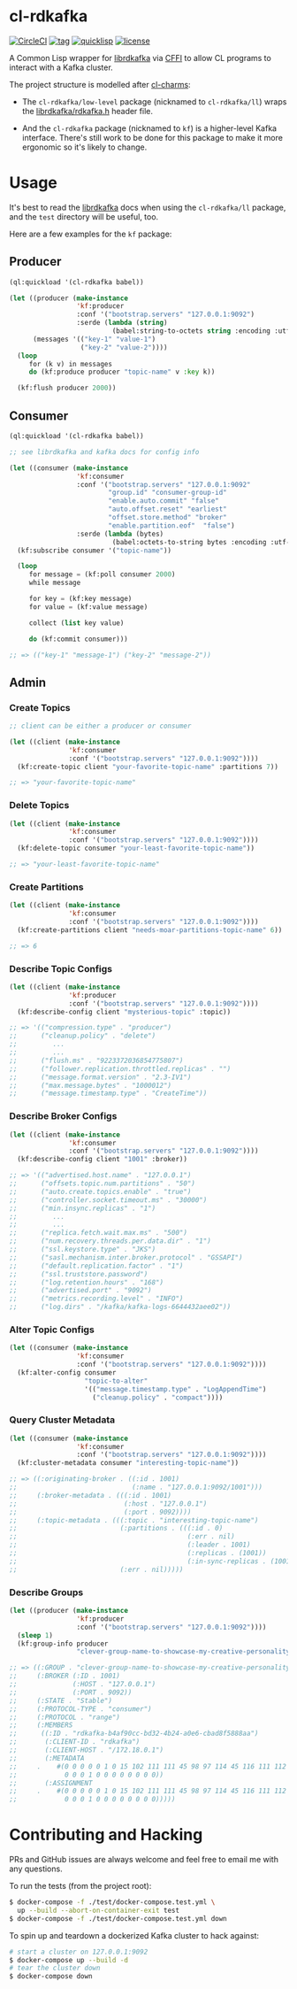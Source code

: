 # cl-rdkafka

[![CircleCI](https://circleci.com/gh/SahilKang/cl-rdkafka.svg?style=shield)](https://circleci.com/gh/SahilKang/cl-rdkafka)
[![tag](https://img.shields.io/github/tag/SahilKang/cl-rdkafka.svg)](https://github.com/SahilKang/cl-rdkafka/tags)
[![quicklisp](http://quickdocs.org/badge/cl-rdkafka.svg)](http://quickdocs.org/cl-rdkafka)
[![license](https://img.shields.io/badge/license-GPL%20v3-blue.svg)](https://github.com/SahilKang/cl-rdkafka/blob/master/LICENSE)

A Common Lisp wrapper for [librdkafka](https://github.com/edenhill/librdkafka)
via [CFFI](https://common-lisp.net/project/cffi/manual/html_node/index.html)
to allow CL programs to interact with a Kafka cluster.

The project structure is modelled after
[cl-charms](https://github.com/HiTECNOLOGYs/cl-charms):

* The `cl-rdkafka/low-level` package (nicknamed to `cl-rdkafka/ll`)
wraps the
[librdkafka/rdkafka.h](https://github.com/edenhill/librdkafka/blob/master/src/rdkafka.h)
header file.

* And the `cl-rdkafka` package (nicknamed to `kf`) is a higher-level Kafka
interface. There's still work to be done for this package to make it more
ergonomic so it's likely to change.

# Usage

It's best to read the [librdkafka](https://github.com/edenhill/librdkafka) docs
when using the `cl-rdkafka/ll` package, and the `test` directory will be
useful, too.

Here are a few examples for the `kf` package:

## Producer

```lisp
(ql:quickload '(cl-rdkafka babel))

(let ((producer (make-instance
                 'kf:producer
                 :conf '("bootstrap.servers" "127.0.0.1:9092")
                 :serde (lambda (string)
                          (babel:string-to-octets string :encoding :utf-8))))
      (messages '(("key-1" "value-1")
                  ("key-2" "value-2"))))
  (loop
     for (k v) in messages
     do (kf:produce producer "topic-name" v :key k))

  (kf:flush producer 2000))
```

## Consumer

```lisp
(ql:quickload '(cl-rdkafka babel))

;; see librdkafka and kafka docs for config info

(let ((consumer (make-instance
                 'kf:consumer
                 :conf '("bootstrap.servers" "127.0.0.1:9092"
                         "group.id" "consumer-group-id"
                         "enable.auto.commit" "false"
                         "auto.offset.reset" "earliest"
                         "offset.store.method" "broker"
                         "enable.partition.eof"  "false")
                 :serde (lambda (bytes)
                          (babel:octets-to-string bytes :encoding :utf-8)))))
  (kf:subscribe consumer '("topic-name"))

  (loop
     for message = (kf:poll consumer 2000)
     while message

     for key = (kf:key message)
     for value = (kf:value message)

     collect (list key value)

     do (kf:commit consumer)))

;; => (("key-1" "message-1") ("key-2" "message-2"))
```

## Admin

### Create Topics

```lisp
;; client can be either a producer or consumer

(let ((client (make-instance
               'kf:consumer
               :conf '("bootstrap.servers" "127.0.0.1:9092"))))
  (kf:create-topic client "your-favorite-topic-name" :partitions 7))

;; => "your-favorite-topic-name"
```

### Delete Topics

```lisp
(let ((client (make-instance
               'kf:consumer
               :conf '("bootstrap.servers" "127.0.0.1:9092"))))
  (kf:delete-topic consumer "your-least-favorite-topic-name"))

;; => "your-least-favorite-topic-name"
```

### Create Partitions

```lisp
(let ((client (make-instance
               'kf:consumer
               :conf '("bootstrap.servers" "127.0.0.1:9092"))))
  (kf:create-partitions client "needs-moar-partitions-topic-name" 6))

;; => 6
```

### Describe Topic Configs

```lisp
(let ((client (make-instance
               'kf:producer
               :conf '("bootstrap.servers" "127.0.0.1:9092"))))
  (kf:describe-config client "mysterious-topic" :topic))

;; => '(("compression.type" . "producer")
;;      ("cleanup.policy" . "delete")
;;         ...
;;         ...
;;      ("flush.ms" . "9223372036854775807")
;;      ("follower.replication.throttled.replicas" . "")
;;      ("message.format.version" . "2.3-IV1")
;;      ("max.message.bytes" . "1000012")
;;      ("message.timestamp.type" . "CreateTime"))
```

### Describe Broker Configs

```lisp
(let ((client (make-instance
               'kf:consumer
               :conf '("bootstrap.servers" "127.0.0.1:9092"))))
  (kf:describe-config client "1001" :broker))

;; => '(("advertised.host.name" . "127.0.0.1")
;;      ("offsets.topic.num.partitions" . "50")
;;      ("auto.create.topics.enable" . "true")
;;      ("controller.socket.timeout.ms" . "30000")
;;      ("min.insync.replicas" . "1")
;;         ...
;;         ...
;;      ("replica.fetch.wait.max.ms" . "500")
;;      ("num.recovery.threads.per.data.dir" . "1")
;;      ("ssl.keystore.type" . "JKS")
;;      ("sasl.mechanism.inter.broker.protocol" . "GSSAPI")
;;      ("default.replication.factor" . "1")
;;      ("ssl.truststore.password")
;;      ("log.retention.hours" . "168")
;;      ("advertised.port" . "9092")
;;      ("metrics.recording.level" . "INFO")
;;      ("log.dirs" . "/kafka/kafka-logs-6644432aee02"))
```

### Alter Topic Configs

```lisp
(let ((consumer (make-instance
                 'kf:consumer
                 :conf '("bootstrap.servers" "127.0.0.1:9092"))))
  (kf:alter-config consumer
                   "topic-to-alter"
                   '(("message.timestamp.type" . "LogAppendTime")
                     ("cleanup.policy" . "compact"))))
```

### Query Cluster Metadata

```lisp
(let ((consumer (make-instance
                 'kf:consumer
                 :conf '("bootstrap.servers" "127.0.0.1:9092"))))
  (kf:cluster-metadata consumer "interesting-topic-name"))

;; => ((:originating-broker . ((:id . 1001)
;;                             (:name . "127.0.0.1:9092/1001")))
;;     (:broker-metadata . (((:id . 1001)
;;                           (:host . "127.0.0.1")
;;                           (:port . 9092))))
;;     (:topic-metadata . (((:topic . "interesting-topic-name")
;;                          (:partitions . (((:id . 0)
;;                                           (:err . nil)
;;                                           (:leader . 1001)
;;                                           (:replicas . (1001))
;;                                           (:in-sync-replicas . (1001)))))
;;                          (:err . nil)))))
```

### Describe Groups

```lisp
(let ((producer (make-instance
                 'kf:producer
                 :conf '("bootstrap.servers" "127.0.0.1:9092"))))
  (sleep 1)
  (kf:group-info producer
                 "clever-group-name-to-showcase-my-creative-personality"))

;; => ((:GROUP . "clever-group-name-to-showcase-my-creative-personality")
;;     (:BROKER (:ID . 1001)
;;              (:HOST . "127.0.0.1")
;;              (:PORT . 9092))
;;     (:STATE . "Stable")
;;     (:PROTOCOL-TYPE . "consumer")
;;     (:PROTOCOL . "range")
;;     (:MEMBERS
;;      ((:ID . "rdkafka-b4af90cc-bd32-4b24-a0e6-cbad8f5888aa")
;;       (:CLIENT-ID . "rdkafka")
;;       (:CLIENT-HOST . "/172.18.0.1")
;;       (:METADATA
;;     .    #(0 0 0 0 0 1 0 15 102 111 111 45 98 97 114 45 116 111 112 105 99 45 51
;;            0 0 0 1 0 0 0 0 0 0 0 0))
;;       (:ASSIGNMENT
;;     .    #(0 0 0 0 0 1 0 15 102 111 111 45 98 97 114 45 116 111 112 105 99 45 51
;;            0 0 0 1 0 0 0 0 0 0 0 0)))))
```

# Contributing and Hacking

PRs and GitHub issues are always welcome and feel free to email me with any
questions.

To run the tests (from the project root):

```bash
$ docker-compose -f ./test/docker-compose.test.yml \
  up --build --abort-on-container-exit test
$ docker-compose -f ./test/docker-compose.test.yml down
```

To spin up and teardown a dockerized Kafka cluster to hack against:

```bash
# start a cluster on 127.0.0.1:9092
$ docker-compose up --build -d
# tear the cluster down
$ docker-compose down
```
